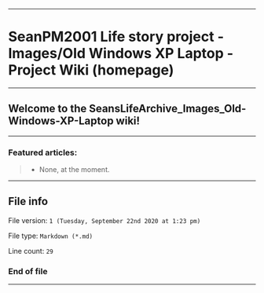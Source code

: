 
***

# SeanPM2001 Life story project - Images/Old Windows XP Laptop - Project Wiki (homepage)

***

## Welcome to the SeansLifeArchive_Images_Old-Windows-XP-Laptop wiki!

***

### Featured articles:

> * None, at the moment.

***

## File info

File version: `1 (Tuesday, September 22nd 2020 at 1:23 pm)`

File type: `Markdown (*.md)`

Line count: `29`

### End of file

***
